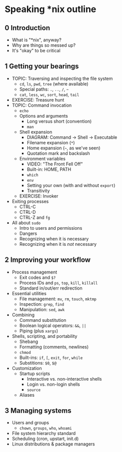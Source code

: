 # Speaking \*nix outline

## 0 Introduction

- What is "\*nix", anyway?
- Why are things so messed up?
- It's "okay" to be critical

## 1 Getting your bearings

- TOPIC: Traversing and inspecting the file system
  - `cd`, `ls`, `pwd`, `tree` (where available)
  - Special paths: `.`, `..`, `/`, `~`
  - `cat`, `less`, `wc`, `sort`, `head`, `tail`
- EXERCISE: Treasure hunt
- TOPIC: Command invocation
  - `echo`
  - Options and arguments
    - Long versus short (convention)
    - `man`
  - Shell expansion
    - DIAGRAM: Command -> Shell -> Executable
    - Filename expansion (`*`)
    - Home expansion (`~`, as we've seen)
    - Quotation mark and backslash
  - Environment variables
    - VIDEO: "The Front Fell Off"
    - Built-in: HOME, PATH
    - `which`
    - `env`
    - Setting your own (with and without `export`)
    - Transitivity
  - EXERCISE: Invoker
- Exiting processes
  - CTRL-C
  - CTRL-D
  - CTRL-Z and `fg`
- All about `sudo`
  - Intro to users and permissions
  - Dangers
  - Recognizing when it is necessary
  - Recognizing when it is *not* necessary

## 2 Improving your workflow

- Process management
  - Exit codes and `$?`
  - Process IDs and `ps`, `top`, `kill`, `killall`
  - Standard in/out/err redirection
- Essential utilities
  - File management: `mv`, `rm`, `touch`, `mktmp`
  - Inspection: `grep`, `find`
  - Manipulation: `sed`, `awk`
- Combining
  - Command substitution
  - Boolean logical operators: `&&`, `||`
  - Piping (plus `xargs`)
- Shells, scripting, and portability
  - Shebang
  - Formatting (comments, newlines)
  - `chmod`
  - Built-ins: `if`, `[`, `exit`, `for`, `while`
  - Substitions: `$0`, `$@`
- Customization
  - Startup scripts
    - Interactive vs. non-interactive shells
    - Login vs. non-login shells
    - `source`
  - Aliases 

## 3 Managing systems

- Users and groups
  - `chown`, `groups`, `who`, `whoami`
- File system hierarchy standard
- Scheduling (cron, upstart, init.d)
- Linux distributions & package managers

